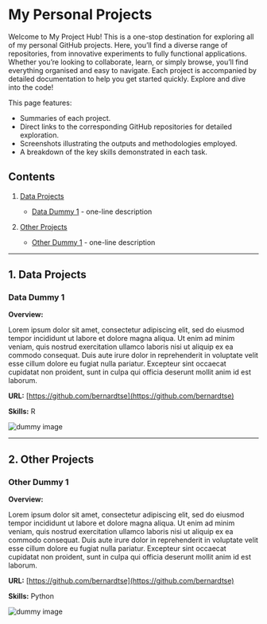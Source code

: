 # My Personal Projects

Welcome to My Project Hub! This is a one-stop destination for exploring all of my personal GitHub projects. Here, you’ll find a diverse range of repositories, from innovative experiments to fully functional applications. Whether you’re looking to collaborate, learn, or simply browse, you’ll find everything organised and easy to navigate. Each project is accompanied by detailed documentation to help you get started quickly. Explore and dive into the code!

This page features:
- Summaries of each project.
- Direct links to the corresponding GitHub repositories for detailed exploration.
- Screenshots illustrating the outputs and methodologies employed.
- A breakdown of the key skills demonstrated in each task.

## Contents
1. [Data Projects](#1-data-projects)
    - [Data Dummy 1](#data-dummy-1) - one-line description

2. [Other Projects](#2-other-projects)
    - [Other Dummy 1](#other-dummy-1) - one-line description

---

## 1. Data Projects

### Data Dummy 1
**Overview:**

Lorem ipsum dolor sit amet, consectetur adipiscing elit, sed do eiusmod tempor incididunt ut labore et dolore magna aliqua. Ut enim ad minim veniam, quis nostrud exercitation ullamco laboris nisi ut aliquip ex ea commodo consequat. Duis aute irure dolor in reprehenderit in voluptate velit esse cillum dolore eu fugiat nulla pariatur. Excepteur sint occaecat cupidatat non proident, sunt in culpa qui officia deserunt mollit anim id est laborum.
  
**URL:** [https://github.com/bernardtse](https://github.com/bernardtse)

**Skills:** R

![dummy image](images/dummy.png)

---

## 2. Other Projects

### Other Dummy 1

**Overview:**

Lorem ipsum dolor sit amet, consectetur adipiscing elit, sed do eiusmod tempor incididunt ut labore et dolore magna aliqua. Ut enim ad minim veniam, quis nostrud exercitation ullamco laboris nisi ut aliquip ex ea commodo consequat. Duis aute irure dolor in reprehenderit in voluptate velit esse cillum dolore eu fugiat nulla pariatur. Excepteur sint occaecat cupidatat non proident, sunt in culpa qui officia deserunt mollit anim id est laborum.
  
**URL:** [https://github.com/bernardtse](https://github.com/bernardtse)

**Skills:** Python

![dummy image](images/dummy.png)
